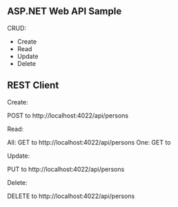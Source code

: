 ## ASP.NET Web API Sample

CRUD:

+ Create
+ Read
+ Update
+ Delete

## REST Client

Create: 

POST to http://localhost:4022/api/persons

Read:

All: GET to http://localhost:4022/api/persons
One: GET to 

Update:

PUT to http://localhost:4022/api/persons

Delete:

DELETE to http://localhost:4022/api/persons
